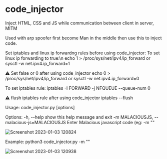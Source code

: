 # code_injector
Inject HTML, CSS and JS while communication between client in server, MITM

Used with arp spoofer first become Man in the middle then use this to inject code.

Set iptables and linux ip forwardng rules before using code_injector:
To set linux ip forwarding to true:\n
echo 1 > /proc/sys/net/ipv4/ip_forward
or
sysctl -w net.ipv4.ip_forward=1

⚠️ Set false or 0 after using code_injector
echo 0 > /proc/sys/net/ipv4/ip_forward
or
sysctl -w net.ipv4.ip_forward=0

To set iptables rule:
iptables -I FORWARD -j NFQUEUE --queue-num 0

⚠️ flush iptables rule after using code_injector
iptables --flush

Usage: code_injector.py [options]

Options:
  -h, --help            show this help message and exit
  -m MALACIOUSJS, --malacious-js=MALACIOUSJS
                        Enter Malacious javascript code (eg: -m
                        "<script>alert(1);</script>"

![Screenshot 2023-01-03 120824](https://user-images.githubusercontent.com/109381227/210311167-91b2692a-50c5-423d-96e9-59abd0220679.jpg)

Example:
python3 code_injector.py -m "<script>alert(1);</script>"

![Screenshot 2023-01-03 120938](https://user-images.githubusercontent.com/109381227/210311276-cb0d4d44-750a-4124-bb48-dc8361ea630c.jpg)

